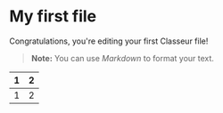 # My first file

Congratulations, you're editing your first Classeur file!

> **Note:** You can use *Markdown* to format your text. 

| 1 | 2 |
| :-: | :-: |
|1  |2  |


<!--stackedit_data:
eyJoaXN0b3J5IjpbLTE4ODc4MTE2NDRdfQ==
-->